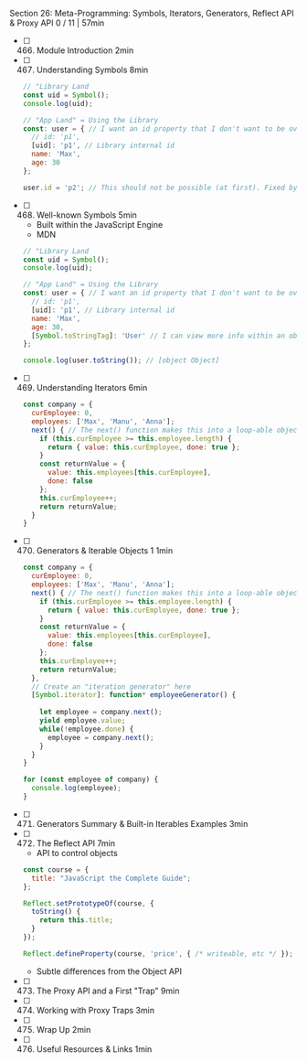 Section 26: Meta-Programming: Symbols, Iterators, Generators, Reflect API & Proxy API 0 / 11 | 57min
- [ ] 466. Module Introduction 2min
- [ ] 467. Understanding Symbols 8min

  ```javascript
  // "Library Land
  const uid = Symbol();
  console.log(uid);
  
  // "App Land" = Using the Library
  const: user = { // I want an id property that I don't want to be overwritten
    // id: 'p1',
    [uid]: 'p1', // Library internal id
    name: 'Max',
    age: 30
  };
  
  user.id = 'p2'; // This should not be possible (at first). Fixed by using [uid]
  ```

- [ ] 468. Well-known Symbols 5min
  - Built within the JavaScript Engine
  - MDN

  ```javascript
  // "Library Land
  const uid = Symbol();
  console.log(uid);
  
  // "App Land" = Using the Library
  const: user = { // I want an id property that I don't want to be overwritten
    // id: 'p1',
    [uid]: 'p1', // Library internal id
    name: 'Max',
    age: 30,
    [Symbol.toStringTag]: 'User' // I can view more info within an object, when I get [object Object] in the console.
  };
  
  console.log(user.toString()); // [object Object]
  ```
  
- [ ] 469. Understanding Iterators 6min

  ```javascript
  const company = {
    curEmployee: 0,
    employees: ['Max', 'Manu', 'Anna'];
    next() { // The next() function makes this into a loop-able object
      if (this.curEmployee >= this.employee.length) {
        return { value: this.curEmployee, done: true };
      }
      const returnValue = { 
        value: this.employees[this.curEmployee], 
        done: false 
      };
      this.curEmployee++;
      return returnValue;
    }
  }
  ```

- [ ] 470. Generators & Iterable Objects 1 1min

  ```javascript
  const company = {
    curEmployee: 0,
    employees: ['Max', 'Manu', 'Anna'];
    next() { // The next() function makes this into a loop-able object
      if (this.curEmployee >= this.employee.length) {
        return { value: this.curEmployee, done: true };
      }
      const returnValue = { 
        value: this.employees[this.curEmployee], 
        done: false 
      };
      this.curEmployee++;
      return returnValue;
    },
    // Create an "iteration generator" here
    [Symbol.iterator]: function* employeeGenerator() {
      
      let employee = company.next();
      yield employee.value;
      while(!employee.done) {
        employee = company.next();
      }
    }
  }

  for (const employee of company) {
    console.log(employee);
  }
  ```

- [ ] 471. Generators Summary & Built-in Iterables Examples 3min
- [ ] 472. The Reflect API 7min
  - API to control objects
  
  ```javascript
  const course = {
    title: "JavaScript the Complete Guide";
  };
  
  Reflect.setPrototypeOf(course, {
    toString() {
      return this.title;
    }
  });
  
  Reflect.defineProperty(course, 'price', { /* writeable, etc */ });
  ```
  
  - Subtle differences from the Object API
  
- [ ] 473. The Proxy API and a First "Trap" 9min
- [ ] 474. Working with Proxy Traps 3min
- [ ] 475. Wrap Up 2min
- [ ] 476. Useful Resources & Links 1min
